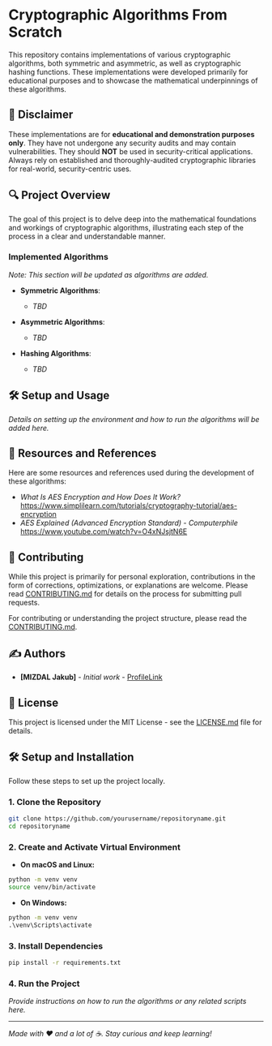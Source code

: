 # Cryptographic Algorithms From Scratch

This repository contains implementations of various cryptographic algorithms, both symmetric and asymmetric, as well as
cryptographic hashing functions. These implementations were developed primarily for educational purposes and to showcase
the mathematical underpinnings of these algorithms.

## 🚫 Disclaimer

These implementations are for **educational and demonstration purposes only**. They have not undergone any security
audits and may contain vulnerabilities. They should **NOT** be used in security-critical applications. Always rely on
established and thoroughly-audited cryptographic libraries for real-world, security-centric uses.

## 🔍 Project Overview

The goal of this project is to delve deep into the mathematical foundations and workings of cryptographic algorithms,
illustrating each step of the process in a clear and understandable manner.

### Implemented Algorithms

*Note: This section will be updated as algorithms are added.*

- **Symmetric Algorithms**:
    - *TBD*

- **Asymmetric Algorithms**:
    - *TBD*

- **Hashing Algorithms**:
    - *TBD*

## 🛠 Setup and Usage

*Details on setting up the environment and how to run the algorithms will be added here.*

## 📘 Resources and References

Here are some resources and references used during the development of these algorithms:

- *What Is AES Encryption and How Does It Work?*  https://www.simplilearn.com/tutorials/cryptography-tutorial/aes-encryption
- *AES Explained (Advanced Encryption Standard) - Computerphile*  https://www.youtube.com/watch?v=O4xNJsjtN6E

## 🤝 Contributing

While this project is primarily for personal exploration, contributions in the form of corrections, optimizations, or
explanations are welcome. Please read [CONTRIBUTING.md](CONTRIBUTING.md) for details on the
process for submitting pull requests.

For contributing or understanding the project structure, please read the [CONTRIBUTING.md](CONTRIBUTING.md).

## ✍️ Authors

- **[MIZDAL Jakub]** - *Initial work* - [ProfileLink](https://github.com/mizdalj)

## 📜 License

This project is licensed under the MIT License - see the [LICENSE.md](LICENSE.md) file for details.

## 🛠 Setup and Installation

Follow these steps to set up the project locally.

### 1. Clone the Repository

```bash
git clone https://github.com/yourusername/repositoryname.git
cd repositoryname
```

### 2. Create and Activate Virtual Environment

- **On macOS and Linux:**
```bash
python -m venv venv
source venv/bin/activate
```

- **On Windows:**
```cmd
python -m venv venv
.\venv\Scripts\activate
```

### 3. Install Dependencies

```bash
pip install -r requirements.txt
```

### 4. Run the Project

*Provide instructions on how to run the algorithms or any related scripts here.*

---

*Made with ❤️ and a lot of ☕. Stay curious and keep learning!*
